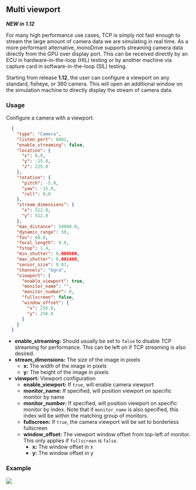 ## Multi viewport

***NEW in 1.12***

For many high performance use cases, TCP is simply not fast enough to stream the large amount of camera data
we are simulating in real time. As a more performant alternative, monoDrive supports streaming camera data
directly from the GPU over display port. This can be received directly by an ECU in hardware-in-the-loop (HIL) testing
or by another machine via capture card in software-in-the-loop (SIL) testing.

Starting from release **1.12**, the user can configure a viewport on any standard, fisheye, or 360 camera. This will open
an additional window on the simulation machine to directly display the stream of camera data.

### Usage

Configure a camera with a viewport:

```json
  {
    "type": "Camera",
    "listen_port": 8001,
    "enable_streaming": false,
    "location": {
      "x": 0.0,
      "y": -25.0,
      "z": 225.0
    },
    "rotation": {
      "pitch": -5.0,
      "yaw": -15.0,
      "roll": 0.0
    },
    "stream_dimensions": {
      "x": 512.0,
      "y": 512.0
    },
    "max_distance": 50000.0,
    "dynamic_range": 50,
    "fov": 60.0,
    "focal_length": 9.0,
    "fstop": 1.4,
    "min_shutter": 0.000500,
    "max_shutter": 0.001400,
    "sensor_size": 9.07,
    "channels": "bgra",
    "viewport": {
      "enable_viewport": true,
      "monitor_name": "",
      "monitor_number": 0,
      "fullscreen": false,
      "window_offset": {
        "x": 256.0,
        "y": 256.0
      }
    }
  }
```

- **enable_streaming:** Should usually be set to `false` to disable TCP streaming for performance. This can be left on
if TCP streaming is also desired.
- **stream_dimensions:** The size of the image in pixels
    - **x:** The width of the image in pixels
    - **y:** The height of the image in pixels
- **viewport:** Viewport configuration
    - **enable_viewport:** If `true`, will enable camera viewport
    - **monitor_name:** If specified, will position viewport on specific monitor by name
    - **monitor_number:** If specified, will position viewport on specific monitor by index. Note that if `monitor_name`
    is also specified, this index will be within the matching group of monitors.
    - **fullscreen:** If `true`, the camera viewport will be set to borderless fullscreen
    - **window_offset:** The viewport window offset from top-left of monitor. This only applies if `fullscreen` is `false`.
        - **x:** The window offset in x
        - **y:** The window offset in y


### Example
<p class="img_container">
<img class="lg_img" src="../img/multiviewport.png"/>
</p>


